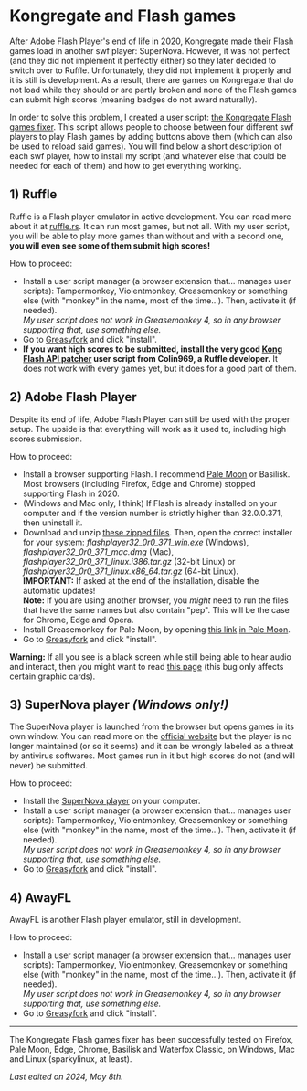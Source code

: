 # Kongregate and Flash games

After Adobe Flash Player's end of life in 2020, Kongregate made their Flash games load in another swf player: SuperNova. However, it was not perfect (and they did not implement it perfectly either) so they later decided to switch over to Ruffle. Unfortunately, they did not implement it properly and it is still is development. As a result, there are games on Kongregate that do not load while they should or are partly broken and none of the Flash games can submit high scores (meaning badges do not award naturally).

In order to solve this problem, I created a user script: [the Kongregate Flash games fixer](https://greasyfork.org/en/scripts/438325-kongregate-flash-games-fixer). This script allows people to choose between four different swf players to play Flash games by adding buttons above them (which can also be used to reload said games). You will find below a short description of each swf player, how to install my script (and whatever else that could be needed for each of them) and how to get everything working.

## 1) Ruffle

Ruffle is a Flash player emulator in active development. You can read more about it at [ruffle.rs](ruffle.rs). It can run most games, but not all. With my user script, you will be able to play more games than without and with a second one, **you will even see some of them submit high scores!**

How to proceed:
* Install a user script manager (a browser extension that... manages user scripts): Tampermonkey, Violentmonkey, Greasemonkey or something else (with "monkey" in the name, most of the time...). Then, activate it (if needed).
<br>*My user script does not work in Greasemonkey 4, so in any browser supporting that, use something else.*
* Go to [Greasyfork](https://greasyfork.org/en/scripts/438325-kongregate-flash-games-fixer) and click "install".
* **If you want high scores to be submitted, install the very good [Kong Flash API patcher](https://greasyfork.org/en/scripts/494088-kong-flash-api-patcher) user script from Colin969, a Ruffle developer.** It does not work with every games yet, but it does for a good part of them.

## 2) Adobe Flash Player

Despite its end of life, Adobe Flash Player can still be used with the proper setup. The upside is that everything will work as it used to, including high scores submission.

How to proceed:
* Install a browser supporting Flash. I recommend [Pale Moon](https://www.palemoon.org) or Basilisk. Most browsers (including Firefox, Edge and Chrome) stopped supporting Flash in 2020.
* (Windows and Mac only, I think) If Flash is already installed on your computer and if the version number is strictly higher than 32.0.0.371, then uninstall it.
* Download and unzip [these zipped files](https://archive.org/download/flashplayerarchive/pub/flashplayer/installers/archive/fp_32.0.0.371_archive.zip). Then, open the correct installer for your system: *flashplayer32_0r0_371_win.exe* (Windows), *flashplayer32_0r0_371_mac.dmg* (Mac), *flashplayer32_0r0_371_linux.i386.tar.gz* (32-bit Linux) or *flashplayer32_0r0_371_linux.x86_64.tar.gz* (64-bit Linux).
<br>**IMPORTANT:** If asked at the end of the installation, disable the automatic updates!
<br>**Note:** If you are using another browser, you *might* need to run the files that have the same names but also contain "pep". This will be the case for Chrome, Edge and Opera.
* Install Greasemonkey for Pale Moon, by opening [this link](https://github.com/janekptacijarabaci/greasemonkey/releases/download/3.31.4Fork/greasemonkey-3.31.4-pm_forkBranch.xpi) <u>in Pale Moon</u>.
* Go to [Greasyfork](https://greasyfork.org/en/scripts/438325-kongregate-flash-games-fixer) and click "install".

**Warning:** If all you see is a black screen while still being able to hear audio and interact, then you might want to read [this page](http://flashpointarchive.org/datahub/Extended_FAQ#AMD) (this bug only affects certain graphic cards).

## 3) SuperNova player *(Windows only!)*

The SuperNova player is launched from the browser but opens games in its own window. You can read more on the [official website](getsupernova.com) but the player is no longer maintained (or so it seems) and it can be wrongly labeled as a threat by antivirus softwares. Most games run in it but high scores do not (and will never) be submitted.

How to proceed:
* Install the [SuperNova player](https://web.archive.org/web/20210426173012id_/https://cdn.getsupernova.com/update/SuperNovaSetup0.1.23.exe) on your computer.
* Install a user script manager (a browser extension that... manages user scripts): Tampermonkey, Violentmonkey, Greasemonkey or something else (with "monkey" in the name, most of the time...). Then, activate it (if needed).
<br>*My user script does not work in Greasemonkey 4, so in any browser supporting that, use something else.*
* Go to [Greasyfork](https://greasyfork.org/en/scripts/438325-kongregate-flash-games-fixer) and click "install".

## 4) AwayFL

AwayFL is another Flash player emulator, still in development.

How to proceed:
* Install a user script manager (a browser extension that... manages user scripts): Tampermonkey, Violentmonkey, Greasemonkey or something else (with "monkey" in the name, most of the time...). Then, activate it (if needed).
<br>*My user script does not work in Greasemonkey 4, so in any browser supporting that, use something else.*
* Go to [Greasyfork](https://greasyfork.org/en/scripts/438325-kongregate-flash-games-fixer) and click "install".

<hr>

The Kongregate Flash games fixer has been successfully tested on Firefox, Pale Moon, Edge, Chrome, Basilisk and Waterfox Classic, on Windows, Mac and Linux (sparkylinux, at least).

*Last edited on 2024, May 8th.*
